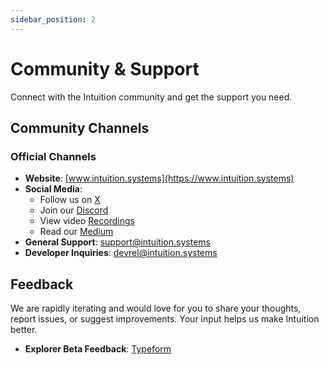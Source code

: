 ```yaml
---
sidebar_position: 2
---
```


# Community & Support

Connect with the Intuition community and get the support you need.

## Community Channels

### Official Channels

- **Website**: [www.intuition.systems](https://www.intuition.systems)
- **Social Media**: 
  - Follow us on [X](https://x.com/0xintuition)
  - Join our [Discord](https://discord.com/invite/0xintuition)
  - View video [Recordings](https://www.youtube.com/@0xIntuition)
  - Read our [Medium](https://medium.com/0xintuition)
- **General Support**: [support@intuition.systems](mailto:support@intuition.systems)
- **Developer Inquiries**: [devrel@intuition.systems](mailto:devrel@intuition.systems)

## Feedback

We are rapidly iterating and would love for you to share your thoughts, report issues, or suggest improvements. Your input helps us make Intuition better.

- **Explorer Beta Feedback**: [Typeform](https://form.typeform.com/to/your-form-id) 